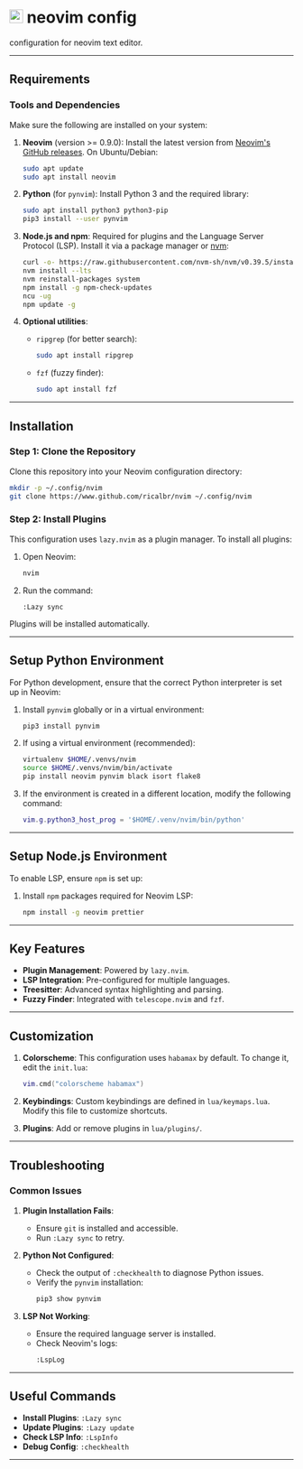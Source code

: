 # <img src="https://upload.wikimedia.org/wikipedia/commons/3/3a/Neovim-mark.svg" alt="nvim" width="24"/> neovim config
configuration for neovim text editor.

---

## Requirements

### Tools and Dependencies

Make sure the following are installed on your system:

1. **Neovim** (version >= 0.9.0):
   Install the latest version from [Neovim's GitHub releases](https://github.com/neovim/neovim/releases).
   On Ubuntu/Debian:
   ```bash
   sudo apt update
   sudo apt install neovim
   ```

2. **Python** (for `pynvim`):
   Install Python 3 and the required library:
   ```bash
   sudo apt install python3 python3-pip
   pip3 install --user pynvim
   ```

3. **Node.js and npm**:
   Required for plugins and the Language Server Protocol (LSP). Install it via a package manager or [nvm](https://github.com/nvm-sh/nvm):
   ```bash
   curl -o- https://raw.githubusercontent.com/nvm-sh/nvm/v0.39.5/install.sh | bash
   nvm install --lts
   nvm reinstall-packages system
   npm install -g npm-check-updates
   ncu -ug
   npm update -g
   ```

4. **Optional utilities**:
   - `ripgrep` (for better search):
     ```bash
     sudo apt install ripgrep
     ```
   - `fzf` (fuzzy finder):
     ```bash
     sudo apt install fzf
     ```

---

## Installation

### Step 1: Clone the Repository

Clone this repository into your Neovim configuration directory:

```bash
mkdir -p ~/.config/nvim
git clone https://www.github.com/ricalbr/nvim ~/.config/nvim
```

### Step 2: Install Plugins

This configuration uses `lazy.nvim` as a plugin manager. To install all plugins:

1. Open Neovim:
   ```bash
   nvim
   ```

2. Run the command:
   ```vim
   :Lazy sync
   ```

Plugins will be installed automatically.

---

## Setup Python Environment

For Python development, ensure that the correct Python interpreter is set up in Neovim:

1. Install `pynvim` globally or in a virtual environment:
   ```bash
   pip3 install pynvim
   ```

2. If using a virtual environment (recommended):
   ```bash
   virtualenv $HOME/.venvs/nvim
   source $HOME/.venvs/nvim/bin/activate
   pip install neovim pynvim black isort flake8
   ```

3. If the environment is created in a different location, modify the following command:
   ```lua
   vim.g.python3_host_prog = '$HOME/.venv/nvim/bin/python'
   ```

---

## Setup Node.js Environment

To enable LSP, ensure `npm` is set up:

1. Install `npm` packages required for Neovim LSP:
   ```bash
   npm install -g neovim prettier
   ```

<!-- --- -->

<!-- ## Setup Language Servers -->
<!---->
<!-- This configuration uses Neovim's built-in LSP for code intelligence. To set up additional language servers: -->
<!---->
<!-- 1. Use `npm` for JavaScript/TypeScript: -->
<!--    ```bash -->
<!--    npm install -g typescript-language-server typescript -->
<!--    ``` -->
<!---->
<!-- 2. Use `pip` for Python (e.g., `pylsp`): -->
<!--    ```bash -->
<!--    pip install 'python-lsp-server[all]' -->
<!--    ``` -->
<!---->
<!-- 3. Other language servers can be installed via their package managers or tools like `mason.nvim`. -->

---

## Key Features

- **Plugin Management**: Powered by `lazy.nvim`.
- **LSP Integration**: Pre-configured for multiple languages.
- **Treesitter**: Advanced syntax highlighting and parsing.
- **Fuzzy Finder**: Integrated with `telescope.nvim` and `fzf`.

---

## Customization

1. **Colorscheme**:
   This configuration uses `habamax` by default. To change it, edit the `init.lua`:
   ```lua
   vim.cmd("colorscheme habamax")
   ```

2. **Keybindings**:
   Custom keybindings are defined in `lua/keymaps.lua`. Modify this file to customize shortcuts.

3. **Plugins**:
   Add or remove plugins in `lua/plugins/`.

---

## Troubleshooting

### Common Issues

1. **Plugin Installation Fails**:
   - Ensure `git` is installed and accessible.
   - Run `:Lazy sync` to retry.

2. **Python Not Configured**:
   - Check the output of `:checkhealth` to diagnose Python issues.
   - Verify the `pynvim` installation:
     ```bash
     pip3 show pynvim
     ```

3. **LSP Not Working**:
   - Ensure the required language server is installed.
   - Check Neovim's logs:
     ```bash
     :LspLog
     ```

---

## Useful Commands

- **Install Plugins**: `:Lazy sync`
- **Update Plugins**: `:Lazy update`
- **Check LSP Info**: `:LspInfo`
- **Debug Config**: `:checkhealth`

---
